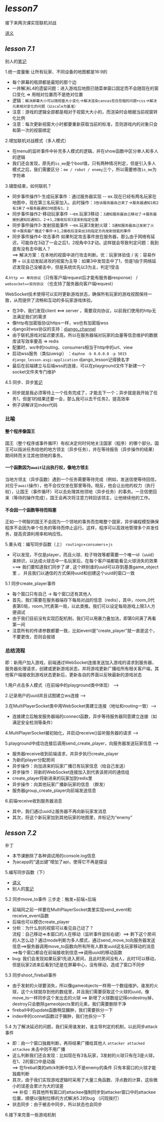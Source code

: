# *lesson7*
接下来两次课实现联机对战

[讲义](https://www.acwing.com/file_system/file/content/whole/index/content/3357332/)

## *lesson 7.1*
别人的[笔记](https://www.acwing.com/activity/content/code/content/2306978/)

1.统一度量衡 让所有玩家、不同设备的地图都是16:9的
- 每个屏幕的瓶颈都是最短的那个边
- 一并解决L4的遗留问题：进入游戏后地图已随菜单窗口固定而不会随现在的窗口变化  => 用相对位置而不是绝对位置
- 逻辑：`解决屏幕大小可以随视窗大小变化`->`解决渲染canvas忽白忽暗的问题+css`->`解决元素相对变化的问题（以scale为基准）`
- 注意：游戏的逻辑全部都是相对于视窗大大小的，而渲染时会根据当前视窗转化比例
- 注意：每次更新视窗大小时都要重新获取当前的标准，否则游戏内的对象只会和第一次的视窗绑定

2.增加联机对战模式（多人模式）
- 在menu的监听事件中补充多人模式的逻辑，并在show函数中区分单人和多人的逻辑
- 我们还会发现，原先的`is_me`是个bool值，只有两种情况判定，但是引入多人模式之后，我们需要区分：`me / robot / enemy`三个，所以需要修改`is_me`为字符串

3.铺垫结束，如何联机？
- 同步事件操作1-生成玩家事件：通过服务器实现  -- ex.现在已经有两名玩家在地图中，现在第三名玩家加入。此时操作：`3告诉服务器自己来了`->`服务器通知1和2有3来了`->`服务器通知3地图有1，2`
- 同步事件操作2-移动玩家事件  --ex.玩家3移动：`3通知服务器自己移动了`->`服务器接到通知后通知1，2`->`1,2接收后将3渲染到指定位置`
- 同步事件操作3-发射技能事件  --ex.玩家3发射火球：`3通知服务器自己发射了火球`->`服务器广播这个事件`->`1,2接收后渲染出3向指定方向发射技能的事件`
- 同步事件操作4-攻击事件  如果判定攻击事件放在服务器，那么由于网络有延迟，可能存在3动了一会之后1，2视角中3才动。这样就会导致判定问题：我到底有没有击中敌人？  <br>
==> 解决方案：在本地的视窗中进行攻击判断。优：玩家体验佳 / 劣：容易作弊  +  以主动发起进攻的视窗为主导：如果3中发现击中了1，但是1由于网络延迟发现自己没被击中，但是系统优先以3为主，判定1受击

4.`http => 单向协议`（只有客户端request后才能有服务器response） / `websocket=>双向协议` （也支持了服务器向客户端request）

WebSocket技术使得可以实时更新游戏状态，确保所有玩家的游戏视图保持一致，从而提供了流畅和互动的多玩家游戏体验。

- 在3中，我们发现client <==> server ，需要双向协议，以前我们使用的http无法满足我们的需求
- 像http有加密版协议https一样，ws也有加密版wss
- django对wss协议的支持：[django_channel](https://www.acwing.com/blog/content/12692/)
- 由于联机游戏对延迟要求高，所以在服务器端对玩家的血量等信息维护的数据库读写效率要高 => redis
- 配置时，ws中的routing、consumers相当于http中的url、view
- 启动wss服务（类似uwsgi） ：`daphne -b 0.0.0.0 -p 5015 django_lesson.asgi:application`  django_lesson记得换名字
- 最后在前端建立与后端wss的连接，可以在playground文件下新建一个socket文件夹专门维护

4.5 同步、异步[笔记](https://www.acwing.com/solution/content/84013/)
- 同步就是我必须等待上一个任务完成了，才能去下一个；异步就是我开始了任务1，但是1的结果还要一会，那么我可以去干任务2，提高效率
- 例子讲解详见index代码

### 比喻
#### 整个程序像国王
国王（整个程序或事件循环）有权决定何时何地关注国家（程序）的哪个部分。国王可以指派任务给他的地方领主（异步任务），并在等待报告（异步操作的结果）期间转而关注其他领地的事务。

#### 一个函数因为`await`让出执行权，像地方领主
当地方领主（异步函数）遇到一个任务需要等待完成（例如，发送信使等待回信，对应于`await`操作），他不会仅仅坐在那里等待。相反，他会让出他的权力（执行权），让国王（事件循环）可以去处理其他领地（异步任务）的事务。一旦信使回来（等待的操作完成），国王会再次将注意力转回该领主，让他继续他的工作。

#### 不会因一个函数等待而阻塞
正如一个明智的国王不会因为一个领地的事务而忽略整个国家，异步编程模型确保程序不会因为单个任务的等待而停止运行。这样，程序可以高效地管理多个并发任务，提高资源利用率和响应性。


5.重头戏：编写同步函数（上） `routings`+`consumers`+`js`
- 可以发现，不仅是player，而且火球、粒子特效等都需要一个唯一id（uuid）来辨识，以达成火球击中一名玩家后，在每个客户端都能看见火球消失的效果<br>
  ===> 我们要知道我们同步了*谁*  ,  这个辨别谁的uuid可以存到基类game_object里  ， 并且我们以通信的方式保持uuid和创建这个uuid的窗口一致

5.1 同步create_player事件
- 每个窗口只有自己 -> 每个窗口还有其他人
- 首先，我们需要在服务器端存下每局对战的信息（redis），其中，room_0代表第0局，room_1代表第一局，以此类推。我们可以设定每局游戏上限3人方便调试
- 由于我们目前没有实现匹配机制，我们可以用暴力叠加法，即第0间满了再看第一间
- 注意所有的传递参数都要一致，比如event是“create_player”就一直是这个，不要更改，否则会报错

### 总结流程
即：新用户加入游戏，前端通过WebSocket连接发送加入游戏的请求到服务器，服务器处理请求，创建或更新游戏状态，并将游戏更新广播给所有相关客户端，其他客户端接收到游戏状态更新后，更新各自的界面以反映最新的游戏状态

1.用户点击多人模式（在前端中的playground类中体现） --> 

2.记录用户的uuid并且试图建立ws连接 -->

3.在MultiPlayerSocket类中用WebSocket类建立连接（地址和routing一致）--> 
- 连接建立后触发服务器端的connect函数，异步等待服务器同意建立连接（如满足安全检测等条件）

4.MultiPlayerSocket被初始化，并启动receive()监听服务器的请求 -->

5.playground中成功连接后调用send_create_player，向服务器发送玩家信息 -->
- 服务器receive收到前端请求，并异步执行create_player
- 为新的player分配房间
- 异步操作：向加进来的玩家广播已有玩家信息（给自己发送）
- 异步操作：将新的WebSocket连接加入到代表该房间的通信组
- create_player将新进来的玩家加到redis里
- 异步操作：向其他玩家广播新玩家的信息 （群发）
- 服务器group_create_player向前端发送信息

6.前端receive收到服务器消息
- 其中，我们通过uuid让服务器不再向新玩家发消息
- 其次，将这个新玩家加到其他玩家的地图里，并标记为“enemy”

## *lesson 7.2*
补丁
- 本节课删除了各种调试用的console.log信息
- 为acapp的“退出键”增加了api，使得它不再是摆设

5.编写同步函数（下）
- [讲义](https://www.acwing.com/blog/content/12739/)
- 别人的[笔记](https://www.acwing.com/solution/content/85280/)

5.2 同步move_to事件 三步走：触发+前端+后端
- 前端同之前一样要在MultiPlayerSocket类里实现send_event和receive_event函数
- 后端也可以模仿create_player
- 分析：为什么别的视窗可以看见自己动了？<br>
流程：自己移动=>本窗口的人在移动（监听事件鼠标右键）==> 剩下这个房间的人怎么动？通过mode判断为多人模式，通过send_move_to向服务器发送信息==>服务器调用move_to函数向所有所有人群发uuid这名玩家移动的消息==>每个窗口都会在前端接收到信息==>调用uuid的移动函数
- bug: 我们会发现如果玩家1先进入房间，且此时房间没有人，此时1可以移动，但是玩家2进来后看到1还是在屏幕中心，没有移动，造成了窗口不同步

5.3 同步shoot_fireball事件
- 由于发射的火球要消失，所以像gameobjects一样用一个数组维护。谁发的火球，这个火球就存到他的数组里，并且我们需要获取这个火球的uuid，像move_to一样同步这个发出去的火球  ==> 新增了火球数组记得ondestroy掉，destroy只会删除gameobjects里的元素，我们需要删除干净
- fireball中的update函数稍显臃肿，我们需要拆分一下
- index中的connet函数过于臃肿，我们也拆分一下

5.4 为了解决延迟的问题，我们采用谁发射，谁主导判定的机制，以此同步attack事件
- 即：由一个窗口独裁判断，再将结果广播给其他人 `attacker attacked attackee` 未击中则不用广播
- 这么判断我们还会发现：比如现在有3名玩家，3发射的火球只有在3是火球，在1、2的窗口中是动画<br>
==> 在fireball类的attck判断中加入不是enemy的条件  只有本窗口的火球才能独裁判断
- 其次，由于我们实现游戏逻辑时采用了大量三角函数、浮点数的计算，这些微小的误差会累计为大的误差<br>
==> 补偿：将其他所有窗口的attackee强制同步到attacker窗口中的attackee位置，顺便以强制位移的方式解决5.2的bug （闪现挨打）
- 状态同步：由于被击中同步，所以状态也会同步

6.接下来完善一些游戏机制